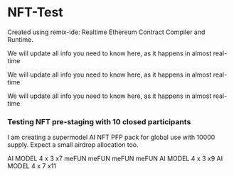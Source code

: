 # NFT-Test

Created using remix-ide: Realtime Ethereum Contract Compiler and Runtime.

We will update all info you need to know here, as it happens in almost real-time

We will update all info you need to know here, as it happens in almost real-time

We will update all info you need to know here, as it happens in almost real-time

### Testing NFT pre-staging with 10 closed participants 

I am creating a supermodel AI NFT PFP pack for global use with 10000 supply. Expect a small airdrop allocation too. 

AI MODEL 4 x 3 x7 
meFUN meFUN meFUN meFUN
AI MODEL 4 x 3 x9
AI MODEL 4 x 7 x11
